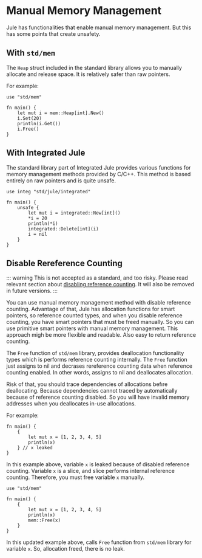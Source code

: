 # Manual Memory Management

Jule has functionalities that enable manual memory management. But this has some points that create unsafety.

## With `std/mem`

The `Heap` struct included in the standard library allows you to manually allocate and release space. It is relatively safer than raw pointers.

For example:

```jule
use "std/mem"

fn main() {
    let mut i = mem::Heap[int].New()
    i.Set(20)
    println(i.Get())
    i.Free()
}
```

## With Integrated Jule

The standard library part of Integrated Jule provides various functions for memory management methods provided by C/C++. This method is based entirely on raw pointers and is quite unsafe.

```jule
use integ "std/jule/integrated"

fn main() {
    unsafe {
        let mut i = integrated::New[int]()
        *i = 20
        println(*i)
        integrated::Delete[int](i)
        i = nil
    }
}
```

## Disable Rereference Counting

::: warning
This is not accepted as a standard, and too risky.
Please read relevant section about [disabling reference counting](/memory/management/disable-reference-counting). It will also be removed in future versions.
:::

You can use manual memory management method with disable reference counting. Advantage of that, Jule has allocation functions for smart pointers, so reference counted types, and when you disable reference counting, you have smart pointers that must be freed manually. So you can use primitive smart pointers with manual memory management. This approach migh be more flexible and readable. Also easy to return reference counting.

The `Free` function of `std/mem` library, provides deallocation functionality types which is performs reference counting internally. The `Free` function just assigns to nil and decrases rereference counting data when reference counting enabled. In other words, assigns to nil and deallocates allocation.

Risk of that, you should trace dependencies of allocations befıre deallocating. Because dependencies cannot traced by automatically because of reference counting disabled. So you will have invalid memory addresses when you deallocates in-use allocations.

For example:

```jule
fn main() {
    {
        let mut x = [1, 2, 3, 4, 5]
        println(x)
    } // x leaked
}
```

In this example above, variable `x` is leaked because of disabled reference counting. Variable `x` is a slice, and slice performs internal reference counting. Therefore, you must free variable `x` manually.

```jule
use "std/mem"

fn main() {
    {
        let mut x = [1, 2, 3, 4, 5]
        println(x)
        mem::Free(x)
    }
}
```

In this updated example above, calls `Free` function from `std/mem` library for variable `x`. So, allocation freed, there is no leak.
